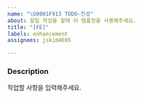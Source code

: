 ```yaml
---
name: "\U0001F913 TODO-진성"
about: 할일 작성을 할때 이 템플릿을 사용해주세요.
title: "[FE]"
labels: enhancement
assignees: jskim4695

---
```


### Description
작업할 사항을 입력해주세요.
